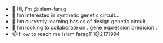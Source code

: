 - 👋 Hi, I’m @islam-farag
- 👀 I’m interested in synthetic genetic circuit...
- 🌱 I’m currently learning basics of design genetic circuit
- 💞️ I’m looking to collaborate on ..gene expression predicion .
- 📫 How to reach me islam.farag111@2171994

<!---
islam-farag/islam-farag is a ✨ special ✨ repository because its `README.md` (this file) appears on your GitHub profile.
You can click the Preview link to take a look at your changes.
--->
